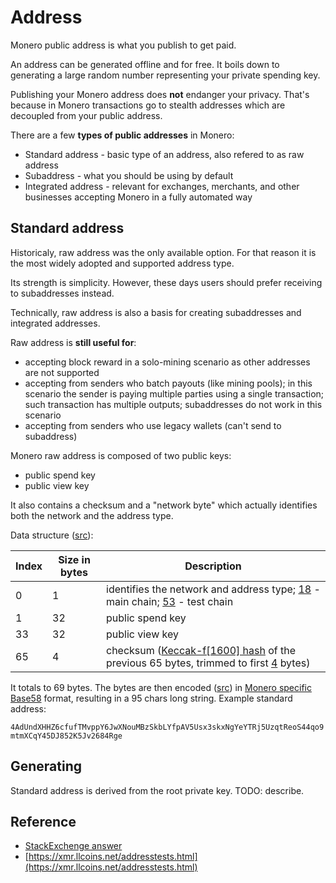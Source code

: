 # Address

Monero public address is what you publish to get paid.

An address can be generated offline and for free. It boils down to generating a large random number representing your private spending key.

Publishing your Monero address does __not__ endanger your privacy. That's because in Monero transactions go to stealth addresses which are decoupled from your public address.

There are a few **types of public addresses** in Monero:

* Standard address - basic type of an address, also refered to as raw address
* Subaddress - what you should be using by default
* Integrated address - relevant for exchanges, merchants, and other businesses accepting Monero in a fully automated way

## Standard address

Historicaly, raw address was the only available option. For that reason it is the most widely adopted and supported address type.

Its strength is simplicity. However, these days users should prefer receiving to subaddresses instead.

Technically, raw address is also a basis for creating subaddresses and integrated addresses.

Raw address is **still useful for**:

* accepting block reward in a solo-mining scenario as other addresses are not supported
* accepting from senders who batch payouts (like mining pools); in this scenario the sender is paying multiple parties using a single transaction; such transaction has multiple outputs; subaddresses do not work in this scenario
* accepting from senders who use legacy wallets (can't send to subaddress)

Monero raw address is composed of two public keys:

* public spend key
* public view key

It also contains a checksum and a "network byte" which actually identifies both the network and the address type.

Data structure ([src](https://github.com/monero-project/monero/blob/f7b9f44c1b0d53170fd7f53d37fc67648f3247a2/src/cryptonote_basic/cryptonote_basic_impl.cpp#L159)):

Index       | Size in bytes    | Description
------------|------------------|-------------------------------------------------------------
0           | 1                | identifies the network and address type; [18](https://github.com/monero-project/monero/blob/793bc973746a10883adb2f89827e223f562b9651/src/cryptonote_config.h#L149) - main chain; [53](https://github.com/monero-project/monero/blob/793bc973746a10883adb2f89827e223f562b9651/src/cryptonote_config.h#L161) - test chain
1           | 32               | public spend key
33          | 32               | public view key
65          | 4                | checksum ([Keccak-f[1600] hash](https://github.com/monero-project/monero/blob/8f1f43163a221153403a46902d026e3b72f1b3e3/src/common/base58.cpp#L261) of the previous 65 bytes, trimmed to first [4](https://github.com/monero-project/monero/blob/8f1f43163a221153403a46902d026e3b72f1b3e3/src/common/base58.cpp#L53) bytes)

It totals to 69 bytes. The bytes are then encoded ([src](https://github.com/monero-project/monero/blob/8f1f43163a221153403a46902d026e3b72f1b3e3/src/common/base58.cpp#L240)) in [Monero specific Base58](/cryptography/base58) format, resulting in a 95 chars long string. Example standard address:

`4AdUndXHHZ6cfufTMvppY6JwXNouMBzSkbLYfpAV5Usx3skxNgYeYTRj5UzqtReoS44qo9mtmXCqY45DJ852K5Jv2684Rge`

## Generating

Standard address is derived from the root private key. TODO: describe.

## Reference

* [StackExchenge answer](https://monero.stackexchange.com/questions/980/what-are-the-public-viewkeys-and-spendkeys)
* [https://xmr.llcoins.net/addresstests.html](https://xmr.llcoins.net/addresstests.html)
